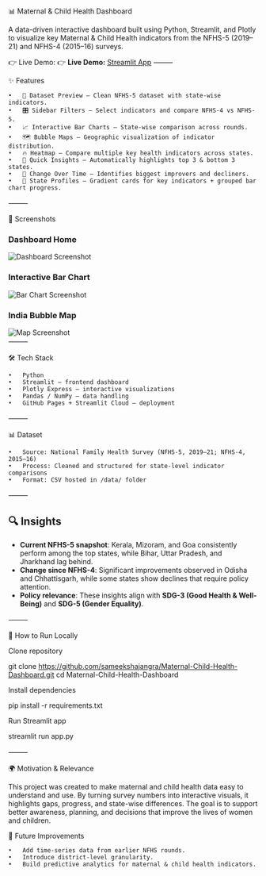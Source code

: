 📊 Maternal & Child Health Dashboard

A data-driven interactive dashboard built using Python, Streamlit, and Plotly to visualize key Maternal & Child Health indicators from the NFHS-5 (2019–21) and NFHS-4 (2015–16) surveys.

👉 Live Demo: 👉 **Live Demo:** [Streamlit App](https://maternal-child-health-dashboard-4appugn5fq9hjg4jzmlkwhk.streamlit.app/)
⸻

✨ Features

	•	📂 Dataset Preview – Clean NFHS-5 dataset with state-wise indicators.
	•	🎛 Sidebar Filters – Select indicators and compare NFHS-4 vs NFHS-5.
	•	📈 Interactive Bar Charts – State-wise comparison across rounds.
	•	🗺️ Bubble Maps – Geographic visualization of indicator distribution.
	•	🔥 Heatmap – Compare multiple key health indicators across states.
	•	📌 Quick Insights – Automatically highlights top 3 & bottom 3 states.
	•	🔄 Change Over Time – Identifies biggest improvers and decliners.
	•	🏥 State Profiles – Gradient cards for key indicators + grouped bar chart progress.
 
⸻

📸 Screenshots
### Dashboard Home  
![Dashboard Screenshot](https://github.com/user-attachments/assets/0f95c674-1a53-4956-a6dd-231b2bfc0d2e)  

### Interactive Bar Chart  
![Bar Chart Screenshot](https://github.com/user-attachments/assets/a8ab748d-12d2-4b6f-9aca-867cb1091c5e)  

### India Bubble Map  
![Map Screenshot](https://github.com/user-attachments/assets/a70201db-091b-450f-ad23-0685ccc5792a)  
⸻

🛠️ Tech Stack

	•	Python
	•	Streamlit – frontend dashboard
	•	Plotly Express – interactive visualizations
	•	Pandas / NumPy – data handling
	•	GitHub Pages + Streamlit Cloud – deployment


⸻

📊 Dataset

	•	Source: National Family Health Survey (NFHS-5, 2019–21; NFHS-4, 2015–16)
	•	Process: Cleaned and structured for state-level indicator comparisons
	•	Format: CSV hosted in /data/ folder

⸻

## 🔍 Insights

- **Current NFHS-5 snapshot**: Kerala, Mizoram, and Goa consistently perform among the top states, while Bihar, Uttar Pradesh, and Jharkhand lag behind.  
- **Change since NFHS-4**: Significant improvements observed in Odisha and Chhattisgarh, while some states show declines that require policy attention.  
- **Policy relevance**: These insights align with **SDG-3 (Good Health & Well-Being)** and **SDG-5 (Gender Equality)**.

⸻

🚀 How to Run Locally

 Clone repository

git clone https://github.com/sameekshajangra/Maternal-Child-Health-Dashboard.git
cd Maternal-Child-Health-Dashboard

 Install dependencies
 
pip install -r requirements.txt

 Run Streamlit app
 
streamlit run app.py


⸻

🌍 Motivation & Relevance

This project was created to make maternal and child health data easy to understand and use. By turning survey numbers into interactive visuals, it highlights gaps, progress, and state-wise differences. The goal is to support better awareness, planning, and decisions that improve the lives of women and children.

🚀 Future Improvements

	•	Add time-series data from earlier NFHS rounds.
	•	Introduce district-level granularity.
	•	Build predictive analytics for maternal & child health indicators.
